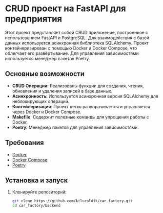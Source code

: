 # CRUD проект на FastAPI для предприятия

Этот проект представляет собой CRUD приложение, построенное с использованием FastAPI и PostgreSQL. Для взаимодействия с базой данных используется асинхронная библиотека SQLAlchemy. Проект контейнеризирован с помощью Docker и Docker Compose, что облегчает его развёртывание. Для управления зависимостями используется менеджер пакетов Poetry.

## Основные возможности

- **CRUD Операции**: Реализованы функции для создания, чтения, обновления и удаления записей в базе данных.
- **Асинхронность**: Используется асинхронная версия SQLAlchemy для неблокирующих операций.
- **Контейнеризация**: Проект легко разворачивается и управляется через Docker и Docker Compose.
- **Makefile**: Содержит полезные команды для упрощения работы с Docker.
- **Poetry**: Менеджер пакетов для управления зависимостями.

## Требования

- [Docker](https://www.docker.com/)
- [Docker Compose](https://docs.docker.com/compose/)
- [Poetry](https://python-poetry.org/)

## Установка и запуск

1. Клонируйте репозиторий:

   ```bash
   git clone https://github.com/kiluzoldik/car_factory.git
   cd car_factory/backend

